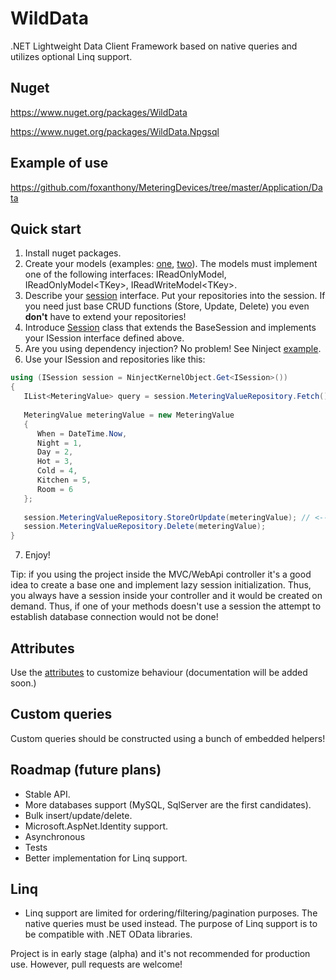 # WildData
.NET Lightweight Data Client Framework based on native queries and utilizes optional Linq support. 

## Nuget
https://www.nuget.org/packages/WildData

https://www.nuget.org/packages/WildData.Npgsql

## Example of use
https://github.com/foxanthony/MeteringDevices/tree/master/Application/Data

## Quick start
1. Install nuget packages.
2. Create your models (examples: [one](https://github.com/foxanthony/MeteringDevices/blob/master/Application/Data/MeteringValue.cs), [two](https://github.com/foxanthony/MeteringDevices/blob/master/Application/Data/CurrentMeteringValue.cs)). The models must implement one of the following interfaces: IReadOnlyModel, IReadOnlyModel\<TKey\>, IReadWriteModel\<TKey\>.
3. Describe your [session](https://github.com/foxanthony/MeteringDevices/blob/master/Application/Data/ISession.cs) interface. Put your repositories into the session. If you need just base CRUD functions (Store, Update, Delete) you even **don't** have to extend your repositories!
4. Introduce [Session](https://github.com/foxanthony/MeteringDevices/blob/master/Application/Data/Session.cs) class that extends the BaseSession and implements your ISession interface defined above.
5. Are you using dependency injection? No problem! See Ninject [example](https://github.com/foxanthony/MeteringDevices/blob/master/Application/Data/Register.cs).
6. Use your ISession and repositories like this:
```csharp
using (ISession session = NinjectKernelObject.Get<ISession>())
{
   IList<MeteringValue> query = session.MeteringValueRepository.Fetch().ToList(); // Linq!
   
   MeteringValue meteringValue = new MeteringValue 
   {
      When = DateTime.Now,
      Night = 1,
      Day = 2,
      Hot = 3,
      Cold = 4,
      Kitchen = 5,
      Room = 6
   };
   
   session.MeteringValueRepository.StoreOrUpdate(meteringValue); // <-- It also reads an Id!
   session.MeteringValueRepository.Delete(meteringValue); 
}
```
7. Enjoy!

Tip: if you using the project inside the MVC/WebApi controller it's a good idea to create a base one and implement lazy session initialization. Thus, you always have a session inside your controller and it would be created on demand. Thus, if one of your methods doesn't use a session the attempt to establish database connection would not be done!

## Attributes
Use the [attributes](https://github.com/ModernRoute/WildData/tree/master/WildData/Attributes) to customize behaviour (documentation will be added soon.)

## Custom queries
Custom queries should be constructed using a bunch of embedded helpers!

## Roadmap (future plans)
- Stable API.
- More databases support (MySQL, SqlServer are the first candidates).
- Bulk insert/update/delete.
- Microsoft.AspNet.Identity support.
- Asynchronous
- Tests
- Better implementation for Linq support.

## Linq
- Linq support are limited for ordering/filtering/pagination purposes. The native queries must be used instead. The purpose of Linq support is to be compatible with .NET OData libraries. 

Project is in early stage (alpha) and it's not recommended for production use. However, pull requests are welcome!



